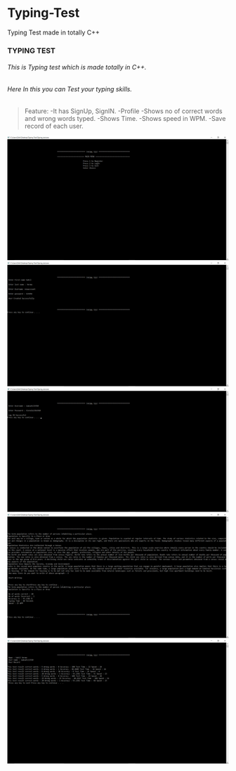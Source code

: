 # Typing-Test
Typing Test made in totally C++

### TYPING TEST 
 ###### This is Typing test which is made totally in C++.
 ###### Here In this you can Test your typing skills.
 
 >Feature:
 -It has SignUp, SignIN.
 -Profile
 -Shows no of correct words and wrong words typed.
 -Shows Time.
 -Shows speed in WPM.
 -Save record of each user.

![ScreenShots](/Windows/ScreenShot/P1.png)
![ScreenShots](/Windows/ScreenShot/P2.png)
![ScreenShots](/Windows/ScreenShot/P3.png)
![ScreenShots](/Windows/ScreenShot/P4.png)
![ScreenShots](/Windows/ScreenShot/P5.png)
